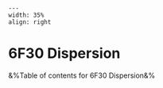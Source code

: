 
```{figure} /figures/busy.png
---
width: 35%
align: right
```
# 6F30 Dispersion

&%Table of contents for 6F30 Dispersion&%